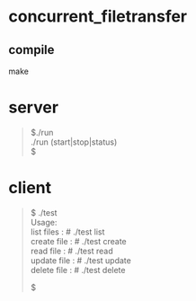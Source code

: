 concurrent_filetransfer
=======================

compile
-------
make

# server
> $./run  
> ./run (start|stop|status)  
> $  

# client
> $ ./test  
> Usage:  
>         list files   :  # ./test list  
>         create file  :  # ./test create <local-filename>  
>         read file    :  # ./test read <remote-filename>  
>         update file  :  # ./test update <remote-filename> <local-filename>  
>         delete file  :  # ./test delete <remote-filename>  
>   
> $  

